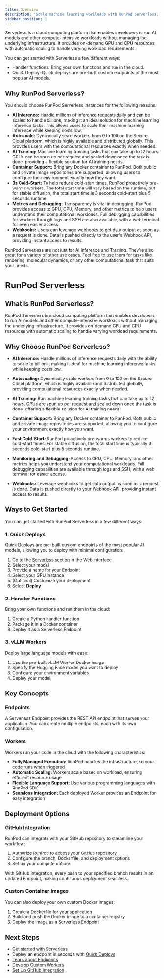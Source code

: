 ```yaml
---
title: Overview
description: "Scale machine learning workloads with RunPod Serverless, offering flexible GPU computing for AI inference, training, and general compute, with pay-per-second pricing and fast deployment options for custom endpoints and handler functions."
sidebar_position: 1
---
```


Serverless is a cloud computing platform that enables developers to run AI models and other compute-intensive workloads without managing the underlying infrastructure. It provides on-demand GPU and CPU resources with automatic scaling to handle varying workload requirements.

You can get started with Serverless a few different ways:

- Handler functions: Bring your own functions and run in the cloud.
- Quick Deploy: Quick deploys are pre-built custom endpoints of the most popular AI models.

## Why RunPod Serverless?

You should choose RunPod Serverless instances for the following reasons:

- **AI Inference:** Handle millions of inference requests daily and can be scaled to handle billions, making it an ideal solution for machine learning inference tasks. This allows users to scale their machine learning inference while keeping costs low.
- **Autoscale:** Dynamically scale workers from 0 to 100 on the Secure Cloud platform, which is highly available and distributed globally. This provides users with the computational resources exactly when needed.
- **AI Training:** Machine learning training tasks that can take up to 12 hours. GPUs can be spun up per request and scaled down once the task is done, providing a flexible solution for AI training needs.
- **Container Support:** Bring any Docker container to RunPod. Both public and private image repositories are supported, allowing users to configure their environment exactly how they want.
- **3s Cold-Start:** To help reduce cold-start times, RunPod proactively pre-warms workers. The total start time will vary based on the runtime, but for stable diffusion, the total start time is 3 seconds cold-start plus 5 seconds runtime.
- **Metrics and Debugging:** Transparency is vital in debugging. RunPod provides access to GPU, CPU, Memory, and other metrics to help users understand their computational workloads. Full debugging capabilities for workers through logs and SSH are also available, with a web terminal for even easier access.
- **Webhooks:** Users can leverage webhooks to get data output as soon as a request is done. Data is pushed directly to the user's Webhook API, providing instant access to results.

RunPod Serverless are not just for AI Inference and Training.
They're also great for a variety of other use cases.
Feel free to use them for tasks like rendering, molecular dynamics, or any other computational task that suits your needs.



# RunPod Serverless

## What is RunPod Serverless?

RunPod Serverless is a cloud computing platform that enables developers to run AI models and other compute-intensive workloads without managing the underlying infrastructure. It provides on-demand GPU and CPU resources with automatic scaling to handle varying workload requirements.

## Why Choose RunPod Serverless?

- **AI Inference:** Handle millions of inference requests daily with the ability to scale to billions, making it ideal for machine learning inference tasks while keeping costs low.

- **Autoscaling:** Dynamically scale workers from 0 to 100 on the Secure Cloud platform, which is highly available and distributed globally, providing computational resources exactly when needed.

- **AI Training:** Run machine learning training tasks that can take up to 12 hours. GPUs are spun up per request and scaled down once the task is done, offering a flexible solution for AI training needs.

- **Container Support:** Bring any Docker container to RunPod. Both public and private image repositories are supported, allowing you to configure your environment exactly how you want.

- **Fast Cold-Start:** RunPod proactively pre-warms workers to reduce cold-start times. For stable diffusion, the total start time is typically 3 seconds cold-start plus 5 seconds runtime.

- **Monitoring and Debugging:** Access to GPU, CPU, Memory, and other metrics helps you understand your computational workloads. Full debugging capabilities are available through logs and SSH, with a web terminal for easier access.

- **Webhooks:** Leverage webhooks to get data output as soon as a request is done. Data is pushed directly to your Webhook API, providing instant access to results.

## Ways to Get Started

You can get started with RunPod Serverless in a few different ways:

### 1. Quick Deploys

Quick Deploys are pre-built custom endpoints of the most popular AI models, allowing you to deploy with minimal configuration:

1. Go to the [Serverless section](https://www.runpod.io/console/serverless) in the Web interface
2. Select your model
3. Provide a name for your Endpoint
4. Select your GPU instance
5. (Optional) Customize your deployment
6. Select **Deploy**

### 2. Handler Functions

Bring your own functions and run them in the cloud:

1. Create a Python handler function
2. Package it in a Docker container
3. Deploy it as a Serverless Endpoint

### 3. vLLM Workers

Deploy large language models with ease:

1. Use the pre-built vLLM Worker Docker image
2. Specify the Hugging Face model you want to deploy
3. Configure your environment variables
4. Deploy your model

## Key Concepts

### Endpoints

A Serverless Endpoint provides the REST API endpoint that serves your application. You can create multiple endpoints, each with its own configuration.

### Workers

Workers run your code in the cloud with the following characteristics:

- **Fully Managed Execution:** RunPod handles the infrastructure, so your code runs when triggered
- **Automatic Scaling:** Workers scale based on workload, ensuring efficient resource usage
- **Flexible Language Support:** Use various programming languages with RunPod SDK
- **Seamless Integration:** Each deployed Worker provides an Endpoint for easy integration

## Deployment Options

### GitHub Integration

RunPod can integrate with your GitHub repository to streamline your workflow:

1. Authorize RunPod to access your GitHub repository
2. Configure the branch, Dockerfile, and deployment options
3. Set up your compute options

With GitHub integration, every push to your specified branch results in an updated Endpoint, making continuous deployment seamless.

### Custom Container Images

You can also deploy your own custom Docker images:

1. Create a Dockerfile for your application
2. Build and push the Docker image to a container registry
3. Deploy the image as a Serverless Endpoint

## Next Steps

- [Get started with Serverless](/serverless/get-started)
- Deploy an endpoint in seconds with [Quick Deploys](/serverless/quick-deploys)
- [Learn about Endpoints](/serverless/endpoints/overview)
- [Develop Custom Workers](/serverless/workers/overview)
- [Set Up GitHub Integration](/serverless/github-integration)